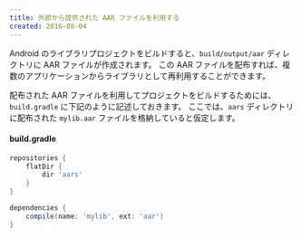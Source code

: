 ```yaml
---
title: 外部から提供された AAR ファイルを利用する
created: 2016-08-04
---
```


Android のライブラリプロジェクトをビルドすると、`build/output/aar` ディレクトリに AAR ファイルが作成されます。
この AAR ファイルを配布すれば、複数のアプリケーションからライブラリとして再利用することができます。

配布された AAR ファイルを利用してプロジェクトをビルドするためには、`build.gradle` に下記のように記述しておきます。
ここでは、`aars` ディレクトリに配布された `mylib.aar` ファイルを格納していると仮定します。

#### build.gradle

```groovy
repositories {
    flatDir {
        dir 'aars'
    }
}

dependencies {
    compile(name: 'mylib', ext: 'aar')
}
```

